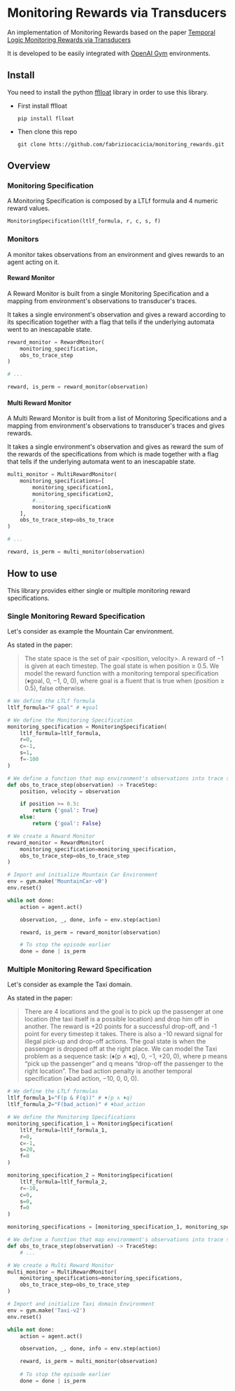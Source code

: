 # Monitoring Rewards via Transducers

An implementation of Monitoring Rewards based on the paper
[Temporal Logic Monitoring Rewards via Transducers](http://www.diag.uniroma1.it/degiacom/papers/2020draft/kr2020dfipr.pdf)

It is developed to be easily integrated with [OpenAI Gym](https://gym.openai.com/) environments.

## Install 
You need to install the python [fflloat](https://github.com/whitemech/flloat) library in order to use this library.

* First install fflloat
    ```shell script
    pip install flloat
    ```
* Then clone this repo
    ```shell script
    git clone htts://github.com/fabriziocacicia/monitoring_rewards.git
    ```
## Overview
### Monitoring Specification
A Monitoring Specification is composed by a LTLf formula and 4 numeric reward values.

```python
MonitoringSpecification(ltlf_formula, r, c, s, f)
```
### Monitors
A monitor takes observations from an environment and gives rewards to an agent acting on it.
#### Reward Monitor
A Reward Monitor is built from a single Monitoring Specification and a mapping from environment's observations to transducer's 
traces.

It takes a single environment's observation and gives a reward according to its specification together with a flag that
tells if the underlying automata went to an inescapable state.
```python
reward_monitor = RewardMonitor(
    monitoring_specification,
    obs_to_trace_step
)

# ...

reward, is_perm = reward_monitor(observation)
```

#### Multi Reward Monitor
A Multi Reward Monitor is built from a list of Monitoring Specifications and a mapping from environment's observations 
to transducer's traces and gives rewards.

It takes a single environment's observation and gives as reward the sum of the rewards of the specifications from which
is made  together with a flag that tells if the underlying automata went to an inescapable state.
```python
multi_monitor = MultiRewardMonitor(
    monitoring_specifications=[
        monitoring_specification1,
        monitoring_specification2,
        #...
        monitoring_specificationN
    ],
    obs_to_trace_step=obs_to_trace
)

# ...

reward, is_perm = multi_monitor(observation)
```
  
## How to use
This library provides either single or multiple monitoring reward specifications.

### Single Monitoring Reward Specification
Let's consider as example the Mountain Car environment. 

As stated in the paper:
>The state space is the set of
pair <position, velocity>. A reward of −1 is given at each
timestep. The goal state is when position ≥ 0.5. We model
the reward function with a monitoring temporal specification (♦goal, 0, −1, 0, 0), where goal is a fluent that is true
when (position ≥ 0.5), false otherwise.

```python
# We define the LTLf formula
ltlf_formula="F goal" # ♦goal

# We define the Monitoring Specification
monitoring_specification = MonitoringSpecification(
    ltlf_formula=ltlf_formula,
    r=0,
    c=-1,
    s=1,
    f=-100
)

# We define a function that map environment's observations into trace steps
def obs_to_trace_step(observation) -> TraceStep:
    position, velocity = observation

    if position >= 0.5:
        return {'goal': True}
    else:
        return {'goal': False}

# We create a Reward Monitor
reward_monitor = RewardMonitor(
    monitoring_specification=monitoring_specification,
    obs_to_trace_step=obs_to_trace_step
)

# Import and initialize Mountain Car Environment
env = gym.make('MountainCar-v0')
env.reset()

while not done:
    action = agent.act()

    observation, _, done, info = env.step(action) 

    reward, is_perm = reward_monitor(observation)

    # To stop the episode earlier
    done = done | is_perm
```

### Multiple Monitoring Reward Specification
Let's consider as example the Taxi domain. 

As stated in the paper:
>There are 4 locations and the goal is to pick up the passenger at
one location (the taxi itself is a possible location) and drop
him off in another. The reward is +20 points for a successful drop-off, and -1 point for every timestep it takes. There
is also a -10 reward signal for illegal pick-up and drop-off
actions. The goal state is when the passenger is dropped
off at the right place. We can model the Taxi problem as a
sequence task: (♦(p ∧ ♦q), 0, −1, +20, 0), where p means
“pick up the passenger” and q means “drop-off the passenger to the right location”. The bad action penalty is another temporal specification (♦bad action, −10, 0, 0, 0). 

```python
# We define the LTLf formulas
ltlf_formula_1="F(p & F(q))" # ♦(p ∧ ♦q)
ltlf_formula_2="F(bad_action)" # ♦bad_action

# We define the Monitoring Specifications
monitoring_specification_1 = MonitoringSpecification(
    ltlf_formula=ltlf_formula_1,
    r=0,
    c=-1,
    s=20,
    f=0
)

monitoring_specification_2 = MonitoringSpecification(
    ltlf_formula=ltlf_formula_2,
    r=-10,
    c=0,
    s=0,
    f=0
)

monitoring_specifications = [monitoring_specification_1, monitoring_specification_2]

# We define a function that map environment's observations into trace steps
def obs_to_trace_step(observation) -> TraceStep:
    # ...

# We create a Multi Reward Monitor
multi_monitor = MultiRewardMonitor(
    monitoring_specifications=monitoring_specifications,
    obs_to_trace_step=obs_to_trace_step
)

# Import and initialize Taxi domain Environment
env = gym.make('Taxi-v2')
env.reset()

while not done:
    action = agent.act()

    observation, _, done, info = env.step(action) 

    reward, is_perm = multi_monitor(observation)
    
    # To stop the episode earlier
    done = done | is_perm

```